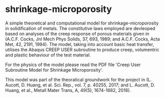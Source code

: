 # shrinkage-microporosity
A simple theoretical and computational model for shrinkage-microporosity in solidification of metals. The constitutive laws employed are devleoped based on analyses of the creep response of porous materials given in (A.C.F. Cocks, Jnl Mech Phys Solids, 37, 693, 1989; and A.C.F. Cocks, Acta Met, 42, 2191, 1994). The model, taking into account basic heat transfer, utilises the Abaqus CREEP USER subroutine to produce creep, volumentric and plastic behaviour of the test material. 

For the physics of the model please read the PDF file 'Creep User Subroutine Model for Shrinkage Microporosity'.

This model was part of the theoratical groundwork for the project in (L. Aucott, D. Huang, et al. Sci. Rep., vol. 7, p. 40255, 2017; and L. Aucott, D. Huang, et al., Metall Mater Trans, A, 49(5), 1674-1682, 2018).
